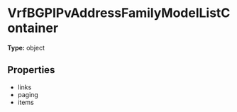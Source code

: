 # VrfBGPIPvAddressFamilyModelListContainer


**Type:** object

## Properties
* links
* paging
* items
